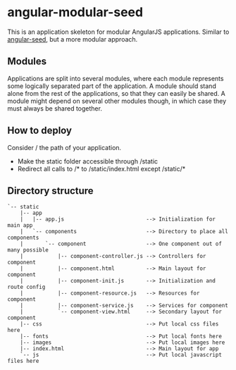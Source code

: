 # angular-modular-seed
This is an application skeleton for modular AngularJS applications. Similar to
[angular-seed](//github.com/angular/angular-seed), but a more modular approach.

## Modules
Applications are split into several modules, where each module represents some
logically separated part of the application. A module should stand alone from
the rest of the applications, so that they can easily be shared. A module might
depend on several other modules though, in which case they must always be
shared together.

## How to deploy
Consider / the path of your application.
* Make the static folder accessible through /static
* Redirect all calls to /* to /static/index.html except /static/*

## Directory structure

    `-- static
        |-- app
        |   |-- app.js                          --> Initialization for main app
        |   `-- components                      --> Directory to place all components
        |       `-- component                   --> One component out of many possible
        |           |-- component-controller.js --> Controllers for component
        |           |-- component.html          --> Main layout for component
        |           |-- component-init.js       --> Initialization and route config
        |           |-- component-resource.js   --> Resources for component
        |           |-- component-service.js    --> Services for component
        |           `-- component-view.html     --> Secondary layout for component
        |-- css                                 --> Put local css files here
        |-- fonts                               --> Put local fonts here
        |-- images                              --> Put local images here
        |-- index.html                          --> Main layout for app
        `-- js                                  --> Put local javascript files here

